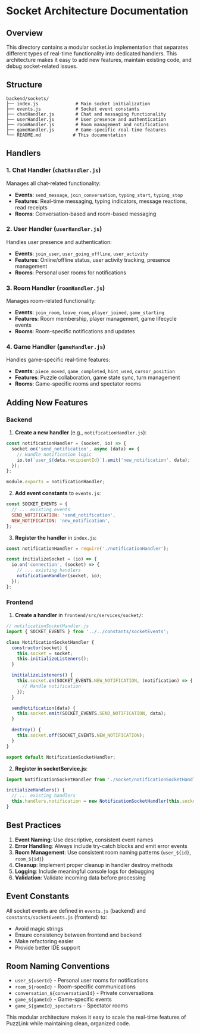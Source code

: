 # Socket Architecture Documentation

## Overview

This directory contains a modular socket.io implementation that separates different types of real-time functionality into dedicated handlers. This architecture makes it easy to add new features, maintain existing code, and debug socket-related issues.

## Structure

```
backend/sockets/
├── index.js              # Main socket initialization
├── events.js             # Socket event constants
├── chatHandler.js        # Chat and messaging functionality
├── userHandler.js        # User presence and authentication
├── roomHandler.js        # Room management and notifications
├── gameHandler.js        # Game-specific real-time features
└── README.md            # This documentation
```

## Handlers

### 1. Chat Handler (`chatHandler.js`)
Manages all chat-related functionality:
- **Events**: `send_message`, `join_conversation`, `typing_start`, `typing_stop`
- **Features**: Real-time messaging, typing indicators, message reactions, read receipts
- **Rooms**: Conversation-based and room-based messaging

### 2. User Handler (`userHandler.js`)
Handles user presence and authentication:
- **Events**: `join_user`, `user_going_offline`, `user_activity`
- **Features**: Online/offline status, user activity tracking, presence management
- **Rooms**: Personal user rooms for notifications

### 3. Room Handler (`roomHandler.js`)
Manages room-related functionality:
- **Events**: `join_room`, `leave_room`, `player_joined`, `game_starting`
- **Features**: Room membership, player management, game lifecycle events
- **Rooms**: Room-specific notifications and updates

### 4. Game Handler (`gameHandler.js`)
Handles game-specific real-time features:
- **Events**: `piece_moved`, `game_completed`, `hint_used`, `cursor_position`
- **Features**: Puzzle collaboration, game state sync, turn management
- **Rooms**: Game-specific rooms and spectator rooms

## Adding New Features

### Backend

1. **Create a new handler** (e.g., `notificationHandler.js`):
```javascript
const notificationHandler = (socket, io) => {
  socket.on('send_notification', async (data) => {
    // Handle notification logic
    io.to(`user_${data.recipientId}`).emit('new_notification', data);
  });
};

module.exports = notificationHandler;
```

2. **Add event constants** to `events.js`:
```javascript
const SOCKET_EVENTS = {
  // ... existing events
  SEND_NOTIFICATION: 'send_notification',
  NEW_NOTIFICATION: 'new_notification',
};
```

3. **Register the handler** in `index.js`:
```javascript
const notificationHandler = require('./notificationHandler');

const initializeSocket = (io) => {
  io.on('connection', (socket) => {
    // ... existing handlers
    notificationHandler(socket, io);
  });
};
```

### Frontend

1. **Create a handler** in `frontend/src/services/socket/`:
```javascript
// notificationSocketHandler.js
import { SOCKET_EVENTS } from '../../constants/socketEvents';

class NotificationSocketHandler {
  constructor(socket) {
    this.socket = socket;
    this.initializeListeners();
  }

  initializeListeners() {
    this.socket.on(SOCKET_EVENTS.NEW_NOTIFICATION, (notification) => {
      // Handle notification
    });
  }

  sendNotification(data) {
    this.socket.emit(SOCKET_EVENTS.SEND_NOTIFICATION, data);
  }

  destroy() {
    this.socket.off(SOCKET_EVENTS.NEW_NOTIFICATION);
  }
}

export default NotificationSocketHandler;
```

2. **Register in socketService.js**:
```javascript
import NotificationSocketHandler from './socket/notificationSocketHandler';

initializeHandlers() {
  // ... existing handlers
  this.handlers.notification = new NotificationSocketHandler(this.socket);
}
```

## Best Practices

1. **Event Naming**: Use descriptive, consistent event names
2. **Error Handling**: Always include try-catch blocks and emit error events
3. **Room Management**: Use consistent room naming patterns (`user_${id}`, `room_${id}`)
4. **Cleanup**: Implement proper cleanup in handler destroy methods
5. **Logging**: Include meaningful console logs for debugging
6. **Validation**: Validate incoming data before processing

## Event Constants

All socket events are defined in `events.js` (backend) and `constants/socketEvents.js` (frontend) to:
- Avoid magic strings
- Ensure consistency between frontend and backend
- Make refactoring easier
- Provide better IDE support

## Room Naming Conventions

- `user_${userId}` - Personal user rooms for notifications
- `room_${roomId}` - Room-specific communications
- `conversation_${conversationId}` - Private conversations
- `game_${gameId}` - Game-specific events
- `game_${gameId}_spectators` - Spectator rooms

This modular architecture makes it easy to scale the real-time features of PuzzLink while maintaining clean, organized code. 